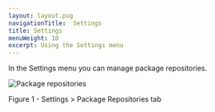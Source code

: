```yaml
---
layout: layout.pug
navigationTitle:  Settings
title: Settings
menuWeight: 10
excerpt: Using the Settings menu
---
```


In the Settings menu you can manage package repositories.



![Package repositories](/dcos/1.12/img/GUI-Settings-EE-Package_Repositories-1_12.png)

Figure 1 - Settings > Package Repositories tab
